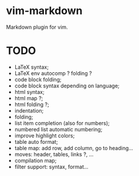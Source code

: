 # vim-markdown

Markdown plugin for vim.

# TODO

* LaTeX syntax;
* LaTeX env autocomp ? folding ?
* code block folding;
* code block syntax depending on language;
* html syntax;
* html map ?;
* html folding ?;
* indentation;
* folding;
* list item completion (also for numbers);
* numbered list automatic numbering;
* improve highlight colors;
* table auto format;
* table map: add row, add column, go to heading...
* moves: header, tables, links ?, ...
* compilation map;
* filter support: syntax, format...
